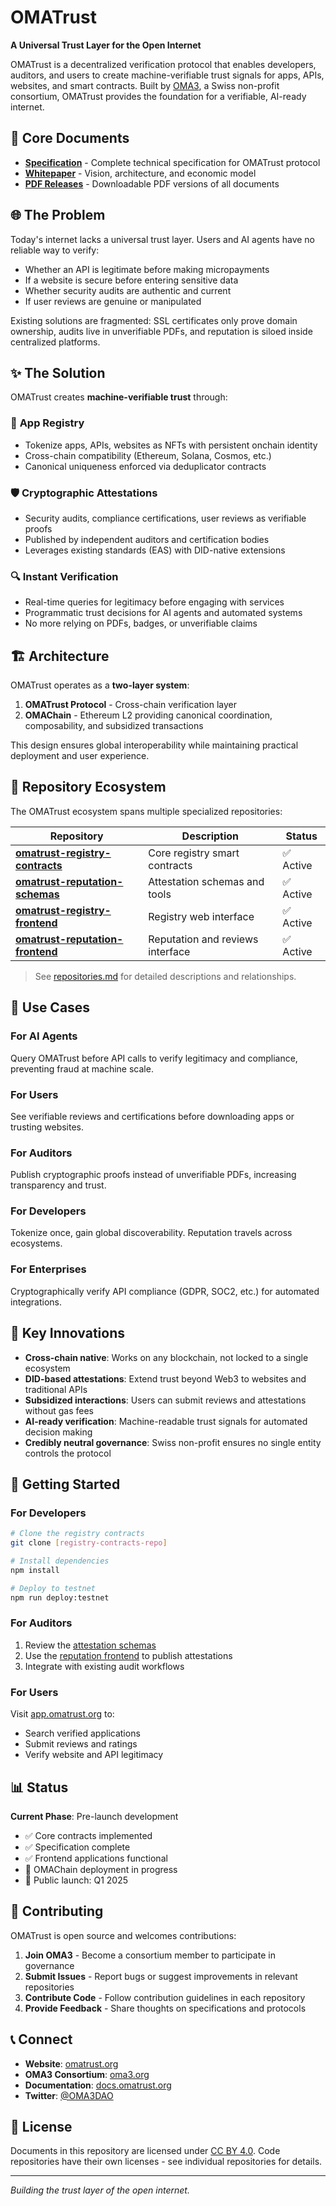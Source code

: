 # OMATrust

**A Universal Trust Layer for the Open Internet**

OMATrust is a decentralized verification protocol that enables developers, auditors, and users to create machine-verifiable trust signals for apps, APIs, websites, and smart contracts. Built by [OMA3](https://oma3.org), a Swiss non-profit consortium, OMATrust provides the foundation for a verifiable, AI-ready internet.

## 📖 Core Documents

- **[Specification](./specification.md)** - Complete technical specification for OMATrust protocol
- **[Whitepaper](./whitepaper.md)** - Vision, architecture, and economic model
- **[PDF Releases](./releases/)** - Downloadable PDF versions of all documents

## 🌐 The Problem

Today's internet lacks a universal trust layer. Users and AI agents have no reliable way to verify:
- Whether an API is legitimate before making micropayments
- If a website is secure before entering sensitive data  
- Whether security audits are authentic and current
- If user reviews are genuine or manipulated

Existing solutions are fragmented: SSL certificates only prove domain ownership, audits live in unverifiable PDFs, and reputation is siloed inside centralized platforms.

## ✨ The Solution

OMATrust creates **machine-verifiable trust** through:

### 🏪 **App Registry**
- Tokenize apps, APIs, websites as NFTs with persistent onchain identity
- Cross-chain compatibility (Ethereum, Solana, Cosmos, etc.)
- Canonical uniqueness enforced via deduplicator contracts

### 🛡️ **Cryptographic Attestations**
- Security audits, compliance certifications, user reviews as verifiable proofs
- Published by independent auditors and certification bodies
- Leverages existing standards (EAS) with DID-native extensions

### 🔍 **Instant Verification**
- Real-time queries for legitimacy before engaging with services
- Programmatic trust decisions for AI agents and automated systems
- No more relying on PDFs, badges, or unverifiable claims

## 🏗️ Architecture

OMATrust operates as a **two-layer system**:

1. **OMATrust Protocol** - Cross-chain verification layer
2. **OMAChain** - Ethereum L2 providing canonical coordination, composability, and subsidized transactions

This design ensures global interoperability while maintaining practical deployment and user experience.

## 🚀 Repository Ecosystem

The OMATrust ecosystem spans multiple specialized repositories:

| Repository | Description | Status |
|------------|-------------|---------|
| **[omatrust-registry-contracts](../app-registry-evm-solidity/)** | Core registry smart contracts | ✅ Active |
| **[omatrust-reputation-schemas](../rep-attestation-tools-evm-solidity/)** | Attestation schemas and tools | ✅ Active |
| **[omatrust-registry-frontend](../app-registry-frontend/)** | Registry web interface | ✅ Active |
| **[omatrust-reputation-frontend](../rep-attestation-frontend/)** | Reputation and reviews interface | ✅ Active |

> See [repositories.md](./repositories.md) for detailed descriptions and relationships.

## 🎯 Use Cases

### For AI Agents
Query OMATrust before API calls to verify legitimacy and compliance, preventing fraud at machine scale.

### For Users  
See verifiable reviews and certifications before downloading apps or trusting websites.

### For Auditors
Publish cryptographic proofs instead of unverifiable PDFs, increasing transparency and trust.

### For Developers
Tokenize once, gain global discoverability. Reputation travels across ecosystems.

### For Enterprises
Cryptographically verify API compliance (GDPR, SOC2, etc.) for automated integrations.

## 🌟 Key Innovations

- **Cross-chain native**: Works on any blockchain, not locked to a single ecosystem
- **DID-based attestations**: Extend trust beyond Web3 to websites and traditional APIs
- **Subsidized interactions**: Users can submit reviews and attestations without gas fees
- **AI-ready verification**: Machine-readable trust signals for automated decision making
- **Credibly neutral governance**: Swiss non-profit ensures no single entity controls the protocol

## 🚦 Getting Started

### For Developers
```bash
# Clone the registry contracts
git clone [registry-contracts-repo]

# Install dependencies
npm install

# Deploy to testnet
npm run deploy:testnet
```

### For Auditors
1. Review the [attestation schemas](../rep-attestation-tools-evm-solidity/schemas-json/)
2. Use the [reputation frontend](../rep-attestation-frontend/) to publish attestations
3. Integrate with existing audit workflows

### For Users
Visit [app.omatrust.org](https://app.omatrust.org) to:
- Search verified applications
- Submit reviews and ratings
- Verify website and API legitimacy

## 📊 Status

**Current Phase**: Pre-launch development
- ✅ Core contracts implemented
- ✅ Specification complete
- ✅ Frontend applications functional
- 🔄 OMAChain deployment in progress
- 📅 Public launch: Q1 2025

## 🤝 Contributing

OMATrust is open source and welcomes contributions:

1. **Join OMA3** - Become a consortium member to participate in governance
2. **Submit Issues** - Report bugs or suggest improvements in relevant repositories  
3. **Contribute Code** - Follow contribution guidelines in each repository
4. **Provide Feedback** - Share thoughts on specifications and protocols

## 📞 Connect

- **Website**: [omatrust.org](https://omatrust.org)
- **OMA3 Consortium**: [oma3.org](https://oma3.org)
- **Documentation**: [docs.omatrust.org](https://docs.omatrust.org)
- **Twitter**: [@OMA3DAO](https://twitter.com/OMA3DAO)

## 📄 License

Documents in this repository are licensed under [CC BY 4.0](https://creativecommons.org/licenses/by/4.0/).
Code repositories have their own licenses - see individual repositories for details.

---

*Building the trust layer of the open internet.*